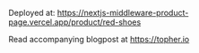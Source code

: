 Deployed at:
https://nextjs-middleware-product-page.vercel.app/product/red-shoes

Read accompanying blogpost at https://topher.io
